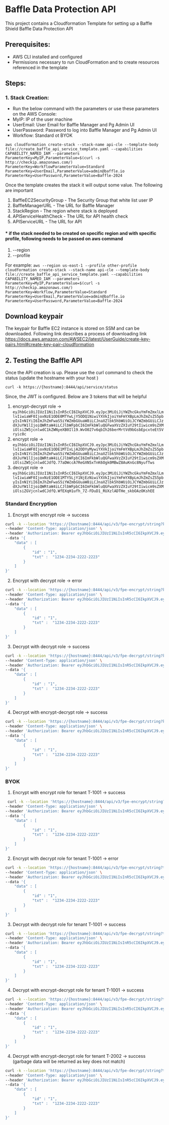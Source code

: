 # Baffle Data Protection API

This project contains a Cloudformation Template for setting up a Baffle Shield  Baffle Data Protection API

## Prerequisites:
* AWS CLI installed and configured
* Permissions necessary to run CloudFormation and to create resources referenced in the template

## Steps:

### 1. Stack Creation:

* Run the below command with the parameters or use these parameters on the AWS Console:
* MyIP: IP of the user machine
* UserEmail: User Email for Baffle Manager and Pg Admin UI
* UserPassword: Password to log into Baffle Manager and Pg Admin UI
* Workflow: Standard ot BYOK

`aws cloudformation create-stack --stack-name api-cle --template-body file://create_baffle_api_service_template.yaml --capabilities CAPABILITY_NAMED_IAM --parameters ParameterKey=MyIP,ParameterValue=$(curl -s http://checkip.amazonaws.com/) ParameterKey=WorkflowParameterValue=Standard ParameterKey=UserEmail,ParameterValue=admin@baffle.io ParameterKey=UserPassword,ParameterValue=Baffle-2024`

Once the template creates the stack it will output some value. The following are important
1. BaffleEC2SecurityGroup -  The Security Group that white list user IP
2. BaffleManagerURL - The URL for Baffle Manager
3. StackRegion	- The region where stack is deployed
4. APIServiceHealthCheck - The URL for API health check
5. APIServiceURL - The URL for API


#### * if the stack needed to be created on specific region and with specific profile, following needs to be passed on aws command
1. --region
2. --profile

For example:
`aws --region us-east-1 --profile other-profile cloudformation create-stack --stack-name api-cle --template-body file://create_baffle_api_service_template.yaml --capabilities CAPABILITY_NAMED_IAM --parameters ParameterKey=MyIP,ParameterValue=$(curl -s http://checkip.amazonaws.com/) ParameterKey=Workflow,ParameterValue=Standard ParameterKey=UserEmail,ParameterValue=admin@baffle.io ParameterKey=UserPassword,ParameterValue=Baffle-2024`


## Download keypair 
The keypair for Baffle EC2 instance is stored on SSM and can be downloaded. Following link describes a process of downloading link 
https://docs.aws.amazon.com/AWSEC2/latest/UserGuide/create-key-pairs.html#create-key-pair-cloudformation


## 2. Testing the Baffle API

Once the API creation is up.
Please use the curl command to check the status (update the hostname with your host )

`curl -k https://{hostname}:8444/api/service/status`


Since, the JWT is configured. Below are 3 tokens that will be helpful 

1. encrypt-decrypt role -> `eyJhbGciOiJIUzI1NiIsInR5cCI6IkpXVCJ9.eyJpc3MiOiJiYWZhcGkuYmFmZmxlLmlvIiwiaWF0IjoxNzE1ODE0MTYwLjY5ODQ1NiwiYXVkIjoiYmFmYXBpLmJhZmZsZS5pbyIsInN1YiI6ImJhZmFwaS5iYWZmbGUuaW8iLCJnaXZlbk5hbWUiOiJCYWZmbGUiLCJzdXJuYW1lIjoiQWRtaW4iLCJlbWFpbCI6ImFkbWluQGFwaXVzZXIuY29tIiwicm9sZXMiOlsiZW5jcnlwdC1kZWNyeXB0Il19.WvO027v6qbIh26berMrtVd9bGsbEpcxteEt5Vryic0c`
2. encrypt role -> `eyJhbGciOiJIUzI1NiIsInR5cCI6IkpXVCJ9.eyJpc3MiOiJiYWZhcGkuYmFmZmxlLmlvIiwiaWF0IjoxNzE1ODE1MTIxLjA2ODYyMywiYXVkIjoiYmFmYXBpLmJhZmZsZS5pbyIsInN1YiI6ImJhZmFwaS5iYWZmbGUuaW8iLCJnaXZlbk5hbWUiOiJCYWZmbGUiLCJzdXJuYW1lIjoiQWRtaW4iLCJlbWFpbCI6ImFkbWluQGFwaXVzZXIuY29tIiwicm9sZXMiOlsiZW5jcnlwdCJdfQ.77aDWccA7ReGXN5xTnK6Ogk0MBwZ8AuKnGc8NyufTws`
3. decrypt role -> `eyJhbGciOiJIUzI1NiIsInR5cCI6IkpXVCJ9.eyJpc3MiOiJiYWZhcGkuYmFmZmxlLmlvIiwiaWF0IjoxNzE1ODE1MTY5LjY1NjEzNiwiYXVkIjoiYmFmYXBpLmJhZmZsZS5pbyIsInN1YiI6ImJhZmFwaS5iYWZmbGUuaW8iLCJnaXZlbk5hbWUiOiJCYWZmbGUiLCJzdXJuYW1lIjoiQWRtaW4iLCJlbWFpbCI6ImFkbWluQGFwaXVzZXIuY29tIiwicm9sZXMiOlsiZGVjcnlwdCJdfQ.WfEXqH1ufh_7Z-FDuD1_RUXzlADTHe_skbOAzOKshEE`


### Standard Encryption

1. Encrypt with encrypt role -> success
```bash
curl -k --location 'https://{hostname}:8444/api/v3/fpe-encrypt/string?keyId=2&format=cc' \
--header 'Content-Type: application/json' \
--header 'Authorization: Bearer eyJhbGciOiJIUzI1NiIsInR5cCI6IkpXVCJ9.eyJpc3MiOiJiYWZhcGkuYmFmZmxlLmlvIiwiaWF0IjoxNzE1ODE1MTIxLjA2ODYyMywiYXVkIjoiYmFmYXBpLmJhZmZsZS5pbyIsInN1YiI6ImJhZmFwaS5iYWZmbGUuaW8iLCJnaXZlbk5hbWUiOiJCYWZmbGUiLCJzdXJuYW1lIjoiQWRtaW4iLCJlbWFpbCI6ImFkbWluQGFwaXVzZXIuY29tIiwicm9sZXMiOlsiZW5jcnlwdCJdfQ.77aDWccA7ReGXN5xTnK6Ogk0MBwZ8AuKnGc8NyufTws' \
--data '{
    "data" : [
        {
            "id" : "1",
            "txt" :  "1234-2234-2222-2223"
        }
    ]
}'
```

2. Encrypt with decrypt role -> error
```bash
curl -k --location 'https://{hostname}:8444/api/v3/fpe-encrypt/string?keyId=2&format=cc' \
--header 'Content-Type: application/json' \
--header 'Authorization: Bearer eyJhbGciOiJIUzI1NiIsInR5cCI6IkpXVCJ9.eyJpc3MiOiJiYWZhcGkuYmFmZmxlLmlvIiwiaWF0IjoxNzE1ODE1MTY5LjY1NjEzNiwiYXVkIjoiYmFmYXBpLmJhZmZsZS5pbyIsInN1YiI6ImJhZmFwaS5iYWZmbGUuaW8iLCJnaXZlbk5hbWUiOiJCYWZmbGUiLCJzdXJuYW1lIjoiQWRtaW4iLCJlbWFpbCI6ImFkbWluQGFwaXVzZXIuY29tIiwicm9sZXMiOlsiZGVjcnlwdCJdfQ.WfEXqH1ufh_7Z-FDuD1_RUXzlADTHe_skbOAzOKshEE' \
--data '{
    "data" : [
        {
            "id" : "1",
            "txt" :  "1234-2234-2222-2223"
        }
    ]
}'
```

3. Decrypt with decrypt role -> success
```bash
curl -k --location 'https://{hostname}:8444/api/v3/fpe-decrypt/string?keyId=2&format=cc' \
--header 'Content-Type: application/json' \
--header 'Authorization: Bearer eyJhbGciOiJIUzI1NiIsInR5cCI6IkpXVCJ9.eyJpc3MiOiJiYWZhcGkuYmFmZmxlLmlvIiwiaWF0IjoxNzE1ODE1MTY5LjY1NjEzNiwiYXVkIjoiYmFmYXBpLmJhZmZsZS5pbyIsInN1YiI6ImJhZmFwaS5iYWZmbGUuaW8iLCJnaXZlbk5hbWUiOiJCYWZmbGUiLCJzdXJuYW1lIjoiQWRtaW4iLCJlbWFpbCI6ImFkbWluQGFwaXVzZXIuY29tIiwicm9sZXMiOlsiZGVjcnlwdCJdfQ.WfEXqH1ufh_7Z-FDuD1_RUXzlADTHe_skbOAzOKshEE' \
--data '{
    "data" : [
        {
            "id" : "1",
            "txt" :  "1234-2234-2222-2223"
        }
    ]
}'
```

4. Decrypt with encrypt-decrypt role -> success
```bash
curl -k --location 'https://{hostname}:8444/api/v3/fpe-decrypt/string?keyId=2&format=cc' \
--header 'Content-Type: application/json' \
--header 'Authorization: Bearer eyJhbGciOiJIUzI1NiIsInR5cCI6IkpXVCJ9.eyJpc3MiOiJiYWZhcGkuYmFmZmxlLmlvIiwiaWF0IjoxNzE1ODE0MTYwLjY5ODQ1NiwiYXVkIjoiYmFmYXBpLmJhZmZsZS5pbyIsInN1YiI6ImJhZmFwaS5iYWZmbGUuaW8iLCJnaXZlbk5hbWUiOiJCYWZmbGUiLCJzdXJuYW1lIjoiQWRtaW4iLCJlbWFpbCI6ImFkbWluQGFwaXVzZXIuY29tIiwicm9sZXMiOlsiZW5jcnlwdC1kZWNyeXB0Il19.WvO027v6qbIh26berMrtVd9bGsbEpcxteEt5Vryic0c' \
--data '{
    "data" : [
        {
            "id" : "1",
            "txt" :  "1234-2234-2222-2223"
        }
    ]
}'
```

### BYOK

1. Encrypt with encrypt role for tenant T-1001 -> success
```bash
 curl -k --location 'https://{hostname}:8444/api/v3/fpe-encrypt/string?tenant=T-1001&format=cc' \
--header 'Content-Type: application/json' \
--header 'Authorization: Bearer eyJhbGciOiJIUzI1NiIsInR5cCI6IkpXVCJ9.eyJpc3MiOiJiYWZhcGkuYmFmZmxlLmlvIiwiaWF0IjoxNzE1ODE1MTIxLjA2ODYyMywiYXVkIjoiYmFmYXBpLmJhZmZsZS5pbyIsInN1YiI6ImJhZmFwaS5iYWZmbGUuaW8iLCJnaXZlbk5hbWUiOiJCYWZmbGUiLCJzdXJuYW1lIjoiQWRtaW4iLCJlbWFpbCI6ImFkbWluQGFwaXVzZXIuY29tIiwicm9sZXMiOlsiZW5jcnlwdCJdfQ.77aDWccA7ReGXN5xTnK6Ogk0MBwZ8AuKnGc8NyufTws' \
--data '{
    "data" : [
        {
            "id" : "1",
            "txt" :  "1234-2234-2222-2223"
        }
    ]
}'
```

2. Encrypt with decrypt role for tenant T-1001 -> error
```bash
curl -k --location 'https://{hostname}:8444/api/v3/fpe-encrypt/string?tenant=T-1001&format=cc' \
--header 'Content-Type: application/json' \
--header 'Authorization: Bearer eyJhbGciOiJIUzI1NiIsInR5cCI6IkpXVCJ9.eyJpc3MiOiJiYWZhcGkuYmFmZmxlLmlvIiwiaWF0IjoxNzE1ODE1MTY5LjY1NjEzNiwiYXVkIjoiYmFmYXBpLmJhZmZsZS5pbyIsInN1YiI6ImJhZmFwaS5iYWZmbGUuaW8iLCJnaXZlbk5hbWUiOiJCYWZmbGUiLCJzdXJuYW1lIjoiQWRtaW4iLCJlbWFpbCI6ImFkbWluQGFwaXVzZXIuY29tIiwicm9sZXMiOlsiZGVjcnlwdCJdfQ.WfEXqH1ufh_7Z-FDuD1_RUXzlADTHe_skbOAzOKshEE' \
--data '{
    "data" : [
        {
            "id" : "1",
            "txt" :  "1234-2234-2222-2223"
        }
    ]
}'
```
3. Decrypt with decrypt role for tenant T-1001 -> success
```bash
curl -k --location 'https://{hostname}:8444/api/v3/fpe-decrypt/string?tenant=T-1001&format=cc' \
--header 'Content-Type: application/json' \
--header 'Authorization: Bearer eyJhbGciOiJIUzI1NiIsInR5cCI6IkpXVCJ9.eyJpc3MiOiJiYWZhcGkuYmFmZmxlLmlvIiwiaWF0IjoxNzE1ODE1MTY5LjY1NjEzNiwiYXVkIjoiYmFmYXBpLmJhZmZsZS5pbyIsInN1YiI6ImJhZmFwaS5iYWZmbGUuaW8iLCJnaXZlbk5hbWUiOiJCYWZmbGUiLCJzdXJuYW1lIjoiQWRtaW4iLCJlbWFpbCI6ImFkbWluQGFwaXVzZXIuY29tIiwicm9sZXMiOlsiZGVjcnlwdCJdfQ.WfEXqH1ufh_7Z-FDuD1_RUXzlADTHe_skbOAzOKshEE' \
--data '{
    "data" : [
        {
            "id" : "1",
            "txt" :  "1234-2234-2222-2223"
        }
    ]
}'
```
4. Decrypt with encrypt-decrypt role for tenant T-1001  -> success
```bash
curl -k --location 'https://{hostname}:8444/api/v3/fpe-decrypt/string?tenant=T-1001&format=cc' \
--header 'Content-Type: application/json' \
--header 'Authorization: Bearer eyJhbGciOiJIUzI1NiIsInR5cCI6IkpXVCJ9.eyJpc3MiOiJiYWZhcGkuYmFmZmxlLmlvIiwiaWF0IjoxNzE1ODE0MTYwLjY5ODQ1NiwiYXVkIjoiYmFmYXBpLmJhZmZsZS5pbyIsInN1YiI6ImJhZmFwaS5iYWZmbGUuaW8iLCJnaXZlbk5hbWUiOiJCYWZmbGUiLCJzdXJuYW1lIjoiQWRtaW4iLCJlbWFpbCI6ImFkbWluQGFwaXVzZXIuY29tIiwicm9sZXMiOlsiZW5jcnlwdC1kZWNyeXB0Il19.WvO027v6qbIh26berMrtVd9bGsbEpcxteEt5Vryic0c' \
--data '{
    "data" : [
        {
            "id" : "1",
            "txt" :  "1234-2234-2222-2223"
        }
    ]
}'
```
4. Decrypt with encrypt-decrypt role for tenant T-2002  -> success (garbage data will be returned as key does not match)
```bash
curl -k --location 'https://{hostname}:8444/api/v3/fpe-decrypt/string?tenant=T-2002&format=cc' \
--header 'Content-Type: application/json' \
--header 'Authorization: Bearer eyJhbGciOiJIUzI1NiIsInR5cCI6IkpXVCJ9.eyJpc3MiOiJiYWZhcGkuYmFmZmxlLmlvIiwiaWF0IjoxNzE1ODE0MTYwLjY5ODQ1NiwiYXVkIjoiYmFmYXBpLmJhZmZsZS5pbyIsInN1YiI6ImJhZmFwaS5iYWZmbGUuaW8iLCJnaXZlbk5hbWUiOiJCYWZmbGUiLCJzdXJuYW1lIjoiQWRtaW4iLCJlbWFpbCI6ImFkbWluQGFwaXVzZXIuY29tIiwicm9sZXMiOlsiZW5jcnlwdC1kZWNyeXB0Il19.WvO027v6qbIh26berMrtVd9bGsbEpcxteEt5Vryic0c' \
--data '{
    "data" : [
        {
            "id" : "1",
            "txt" :  "1234-2234-2222-2223"
        }
    ]
}'
```
